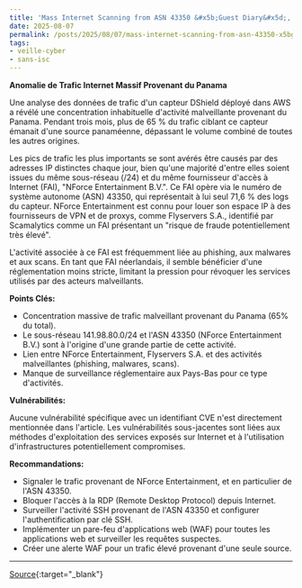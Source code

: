 ```yaml
---
title: 'Mass Internet Scanning from ASN 43350 &#x5b;Guest Diary&#x5d;, (Thu, Aug 7th)'
date: 2025-08-07
permalink: /posts/2025/08/07/mass-internet-scanning-from-asn-43350-x5bguest-diaryx5d-thu-aug-7th/
tags:
- veille-cyber
- sans-isc
---
```

**Anomalie de Trafic Internet Massif Provenant du Panama**

Une analyse des données de trafic d'un capteur DShield déployé dans AWS a révélé une concentration inhabituelle d'activité malveillante provenant du Panama. Pendant trois mois, plus de 65 % du trafic ciblant ce capteur émanait d'une source panaméenne, dépassant le volume combiné de toutes les autres origines.

Les pics de trafic les plus importants se sont avérés être causés par des adresses IP distinctes chaque jour, bien qu'une majorité d'entre elles soient issues du même sous-réseau (/24) et du même fournisseur d'accès à Internet (FAI), "NForce Entertainment B.V.". Ce FAI opère via le numéro de système autonome (ASN) 43350, qui représentait à lui seul 71,6 % des logs du capteur. NForce Entertainment est connu pour louer son espace IP à des fournisseurs de VPN et de proxys, comme Flyservers S.A., identifié par Scamalytics comme un FAI présentant un "risque de fraude potentiellement très élevé".

L'activité associée à ce FAI est fréquemment liée au phishing, aux malwares et aux scans. En tant que FAI néerlandais, il semble bénéficier d'une réglementation moins stricte, limitant la pression pour révoquer les services utilisés par des acteurs malveillants.

**Points Clés:**

*   Concentration massive de trafic malveillant provenant du Panama (65% du total).
*   Le sous-réseau 141.98.80.0/24 et l'ASN 43350 (NForce Entertainment B.V.) sont à l'origine d'une grande partie de cette activité.
*   Lien entre NForce Entertainment, Flyservers S.A. et des activités malveillantes (phishing, malwares, scans).
*   Manque de surveillance réglementaire aux Pays-Bas pour ce type d'activités.

**Vulnérabilités:**

Aucune vulnérabilité spécifique avec un identifiant CVE n'est directement mentionnée dans l'article. Les vulnérabilités sous-jacentes sont liées aux méthodes d'exploitation des services exposés sur Internet et à l'utilisation d'infrastructures potentiellement compromises.

**Recommandations:**

*   Signaler le trafic provenant de NForce Entertainment, et en particulier de l'ASN 43350.
*   Bloquer l'accès à la RDP (Remote Desktop Protocol) depuis Internet.
*   Surveiller l'activité SSH provenant de l'ASN 43350 et configurer l'authentification par clé SSH.
*   Implémenter un pare-feu d'applications web (WAF) pour toutes les applications web et surveiller les requêtes suspectes.
*   Créer une alerte WAF pour un trafic élevé provenant d'une seule source.

---
[Source](https://isc.sans.edu/diary/rss/32180){:target="_blank"}
